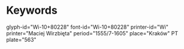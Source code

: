 # Keywords
glyph-id="Wi-10+80228"
font-id="Wi-10+80228"
printer-id="Wi"
printer="Maciej Wirzbięta"
period="1555/7-1605"
place="Kraków"
PT plate="563"
